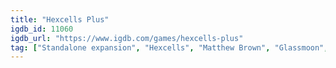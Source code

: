 ```yaml
---
title: "Hexcells Plus"
igdb_id: 11060
igdb_url: "https://www.igdb.com/games/hexcells-plus"
tag: ["Standalone expansion", "Hexcells", "Matthew Brown", "Glassmoon", "Puzzle", "Strategy", "Indie", "Single player", "First person"]
---
```

